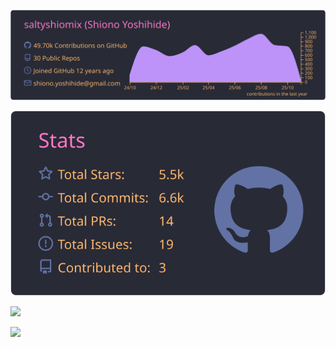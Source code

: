 ![](https://raw.githubusercontent.com/saltyshiomix/saltyshiomix/master/profile-summary-card-output/dracula/0-profile-details.svg)

![](https://raw.githubusercontent.com/saltyshiomix/saltyshiomix/master/profile-summary-card-output/dracula/3-stats.svg)

<img src="https://komarev.com/ghpvc/?username=saltyshiomix&color=blueviolet&style=flat-square">

![](https://hit.yhype.me/github/profile?user_id=5608079)
